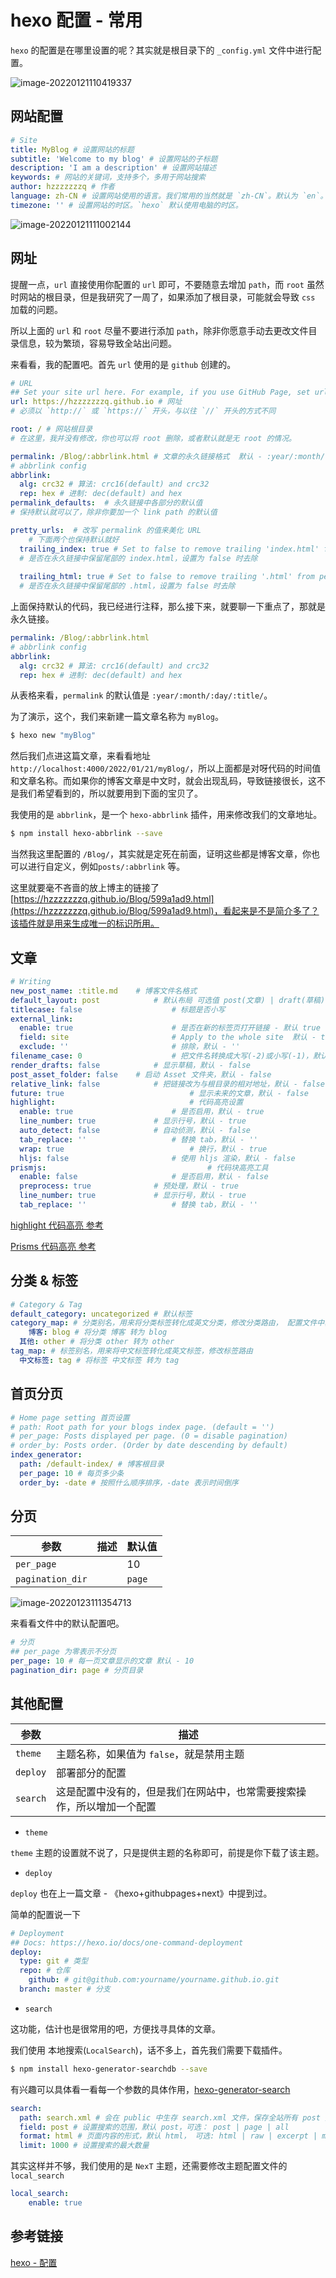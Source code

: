 # hexo 配置 - 常用

`hexo` 的配置是在哪里设置的呢？其实就是根目录下的 `_config.yml` 文件中进行配置。

![image-20220121110419337](https://raw.githubusercontent.com/hzzzzzzzq/Blog/feat-picture/asseats/images/hexo/image-20220121110419337.png)

## 网站配置

```yml
# Site
title: MyBlog # 设置网站的标题
subtitle: 'Welcome to my blog' # 设置网站的子标题
description: 'I am a description' # 设置网站描述
keywords: # 网站的关键词，支持多个，多用于网站搜索
author: hzzzzzzzq # 作者
language: zh-CN # 设置网站使用的语言。我们常用的当然就是 `zh-CN`。默认为 `en`。
timezone: '' # 设置网站的时区。`hexo` 默认使用电脑的时区。
```

![image-20220121111002144](https://raw.githubusercontent.com/hzzzzzzzq/Blog/feat-picture/asseats/images/hexo/image-20220121111002144.png)

## 网址

提醒一点，`url` 直接使用你配置的 `url` 即可，不要随意去增加 `path`，而 `root` 虽然时网站的根目录，但是我研究了一周了，如果添加了根目录，可能就会导致 `css` 加载的问题。

所以上面的 `url` 和 `root` 尽量不要进行添加 `path`，除非你愿意手动去更改文件目录信息，较为繁琐，容易导致全站出问题。

来看看，我的配置吧。首先 `url` 使用的是 `github` 创建的。

```yml
# URL
## Set your site url here. For example, if you use GitHub Page, set url as 'https://username.github.io/project'
url: https://hzzzzzzzq.github.io # 网址
# 必须以 `http://` 或 `https://` 开头，与以往 `//` 开头的方式不同

root: / # 网站根目录 
# 在这里，我并没有修改，你也可以将 root 删除，或者默认就是无 root 的情况。

permalink: /Blog/:abbrlink.html # 文章的永久链接格式  默认 - :year/:month/:day/:title/
# abbrlink config
abbrlink:
  alg: crc32 # 算法: crc16(default) and crc32
  rep: hex # 进制: dec(default) and hex
permalink_defaults:  # 永久链接中各部分的默认值
# 保持默认就可以了，除非你要加一个 link path 的默认值

pretty_urls:  # 改写 permalink 的值来美化 URL
	# 下面两个也保持默认就好
  trailing_index: true # Set to false to remove trailing 'index.html' from permalinks
  # 是否在永久链接中保留尾部的 index.html，设置为 false 时去除
  
  trailing_html: true # Set to false to remove trailing '.html' from permalinks
  # 是否在永久链接中保留尾部的 .html，设置为 false 时去除
```

上面保持默认的代码，我已经进行注释，那么接下来，就要聊一下重点了，那就是永久链接。

```yml
permalink: /Blog/:abbrlink.html
# abbrlink config
abbrlink:
  alg: crc32 # 算法: crc16(default) and crc32
  rep: hex # 进制: dec(default) and hex
```

从表格来看，`permalink` 的默认值是 `:year/:month/:day/:title/`。

为了演示，这个，我们来新建一篇文章名称为 `myBlog`。

```bash
$ hexo new "myBlog"
```

然后我们点进这篇文章，来看看地址 `http://localhost:4000/2022/01/21/myBlog/`，所以上面都是对呀代码的时间值和文章名称。而如果你的博客文章是中文时，就会出现乱码，导致链接很长，这不是我们希望看到的，所以就要用到下面的宝贝了。

我使用的是 `abbrlink`，是一个 `hexo-abbrlink` 插件，用来修改我们的文章地址。

```bash
$ npm install hexo-abbrlink --save
```

当然我这里配置的 `/Blog/`，其实就是定死在前面，证明这些都是博客文章，你也可以进行自定义，例如`posts/:abbrlink` 等。

这里就要毫不吝啬的放上博主的链接了[https://hzzzzzzzq.github.io/Blog/599a1ad9.html](https://hzzzzzzzq.github.io/Blog/599a1ad9.html)，看起来是不是简介多了？该插件就是用来生成唯一的标识所用。



## 文章

```yml
# Writing
new_post_name: :title.md 	# 博客文件名格式
default_layout: post 			# 默认布局 可选值 post(文章) | draft(草稿) | page(页面)
titlecase: false 					# 标题是否小写
external_link:
  enable: true 						# 是否在新的标签页打开链接 - 默认 true
  field: site 						# Apply to the whole site  默认 - tite
  exclude: '' 						# 排除，默认 - ''
filename_case: 0 					# 把文件名转换成大写(-2)或小写(-1)，默认 - 0
render_drafts: false 			# 显示草稿，默认 - false
post_asset_folder: false 	# 启动 Asset 文件夹，默认 - false 
relative_link: false			# 把链接改为与根目录的相对地址，默认 - false
future: true							# 显示未来的文章，默认 - false
highlight: 								# 代码高亮设置
  enable: true						# 是否启用，默认 - true
  line_number: true				# 显示行号，默认 - true
  auto_detect: false			# 自动侦测，默认 - false
  tab_replace: ''					# 替换 tab，默认 - ''
  wrap: true							# 换行，默认 - true
  hljs: false 						# 使用 hljs 渲染，默认 - false
prismjs:									# 代码块高亮工具
  enable: false						# 是否启用，默认 - false
  preprocess: true				# 预处理，默认 - true
  line_number: true				# 显示行号，默认 - true
  tab_replace: ''					# 替换 tab，默认 - ''
```

[highlight 代码高亮 参考](https://hexo.io/docs/syntax-highlight#PrismJS)

[Prisms 代码高亮 参考]([prismjs](https://hexo.io/docs/syntax-highlight#PrismJS))

## 分类 & 标签

```yml
# Category & Tag
default_category: uncategorized # 默认标签
category_map: # 分类别名，用来将分类标签转化成英文分类，修改分类路由， 配置文件中获取使用 `:category`
	博客: blog # 将分类 博客 转为 blog
  其他: other # 将分类 other 转为 other
tag_map: # 标签别名，用来将中文标签转化成英文标签，修改标签路由
  中文标签: tag # 将标签 中文标签 转为 tag
```

## 首页分页

```yml
# Home page setting 首页设置
# path: Root path for your blogs index page. (default = '') 
# per_page: Posts displayed per page. (0 = disable pagination)
# order_by: Posts order. (Order by date descending by default)
index_generator:
  path: /default-index/ # 博客根目录
  per_page: 10 # 每页多少条
  order_by: -date # 按照什么顺序排序，-date 表示时间倒序
```

## 分页

| 参数       | 描述                 | 默认值                                 |
| ---------- | -------------------- | -------------------------------------- |
| `per_page` |  | 10|
|`pagination_dir`||`page` |

![image-20220123111354713](https://raw.githubusercontent.com/hzzzzzzzq/Blog/feat-picture/asseats/images/hexo/image-20220123111354713.png)

来看看文件中的默认配置吧。

```yml
# 分页
## per_page 为零表示不分页
per_page: 10 # 每一页文章显示的文章 默认 - 10
pagination_dir: page # 分页目录
```



## 其他配置

| 参数     | 描述                                                                   |
| -------- | ---------------------------------------------------------------------- |
| `theme`  | 主题名称，如果值为 `false`，就是禁用主题                               |
| `deploy` | 部署部分的配置                                                         |
| `search` | 这是配置中没有的，但是我们在网站中，也常需要搜索操作，所以增加一个配置 |

- `theme`

`theme` 主题的设置就不说了，只是提供主题的名称即可，前提是你下载了该主题。

- `deploy`

`deploy` 也在上一篇文章 - 《hexo+githubpages+next》中提到过。

简单的配置说一下

```yml
# Deployment
## Docs: https://hexo.io/docs/one-command-deployment
deploy:
  type: git # 类型
  repo: # 仓库
    github: # git@github.com:yourname/yourname.github.io.git
  branch: master # 分支
```

- `search`

这功能，估计也是很常用的吧，方便找寻具体的文章。

我们使用 本地搜索(`LocalSearch`)，话不多上，首先我们需要下载插件。

```bash
$ npm install hexo-generator-searchdb --save
```

有兴趣可以具体看一看每一个参数的具体作用，[hexo-generator-search](https://github.com/theme-next/hexo-generator-search)

```yml
search:
  path: search.xml # 会在 public 中生存 search.xml 文件，保存全站所有 post 类型的页面生成结构化的数据
  field: post # 设置搜索的范围，默认 post，可选： post | page | all
  format: html # 页面内容的形式，默认 html， 可选: html | raw | excerpt | more
  limit: 1000 # 设置搜索的最大数量
```

其实这样并不够，我们使用的是 `NexT` 主题，还需要修改主题配置文件的 `local_search`

```yml
local_search:
	enable: true
```



## 参考链接

[hexo - 配置](https://hexo.io/zh-cn/docs/configuration.html)
